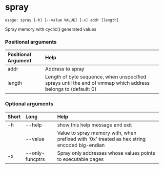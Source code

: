 <!-- THIS PART OF THIS FILE IS AUTOGENERATED. DO NOT MODIFY IT. See scripts/generate-docs.sh -->
# spray

```text
usage: spray [-h] [--value VALUE] [-x] addr [length]

```

Spray memory with cyclic() generated values
### Positional arguments

|Positional Argument|Help|
| :--- | :--- |
|addr|Address to spray|
|length|Length of byte sequence, when unspecified sprays until the end of vmmap which address belongs to (default: 0)|

### Optional arguments

|Short|Long|Help|
| :--- | :--- | :--- |
|-h|--help|show this help message and exit|
||--value|Value to spray memory with, when prefixed with '0x' treated as hex string encoded big-endian|
|-x|--only-funcptrs|Spray only addresses whose values points to executable pages|

<!-- END OF AUTOGENERATED PART. Do not modify this line or the line below, they mark the end of the auto-generated part of the file. If you want to extend the documentation in a way which cannot easily be done by adding to the command help description, write below the following line. -->
<!-- ------------\>8---- ----\>8---- ----\>8------------ -->
